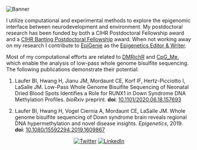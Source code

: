 ![Banner](https://pbs.twimg.com/profile_banners/1419589106/1589310562/1500x500)

I utilize computational and experimental methods to explore the epigenomic interface between neurodevelopment and environment. My postdoctoral research has been funded by both a CIHR Postdoctoral Fellowship award and a [CIHR Banting Postdoctoral Fellowship](http://banting.fellowships-bourses.gc.ca/en/2018-2019-eng.html) award. When not working away on my research I contribute to [EpiGenie](http://epigenie.com) as the [Epigenetics Editor & Writer](https://epigenie.com/who-is-epigenie/). 

Most of my computational efforts are related to [DMRichR](https://github.com/ben-laufer/DMRichR) and [CpG_Me](https://github.com/ben-laufer/CpG_Me), which enable the analysis of low-pass whole genome bisulfite sequencing. 
The following publications demonstrate their potential: 

1) Laufer BI, Hwang H, Jianu JM, Mordaunt CE, Korf IF, Hertz-Picciotto I, LaSalle JM. Low-Pass Whole Genome Bisulfite Sequencing of Neonatal Dried Blood Spots Identifies a Role for RUNX1 in Down Syndrome DNA Methylation Profiles. *bioRxiv* preprint. **doi**: [10.1101/2020.06.18.157693](https://doi.org/10.1101/2020.06.18.157693)

2) Laufer BI, Hwang H, Vogel Ciernia A, Mordaunt CE, LaSalle JM. Whole genome bisulfite sequencing of Down syndrome brain reveals regional DNA hypermethylation and novel disease insights. *Epigenetics*, 2019. **doi**: [10.1080/15592294.2019.1609867](https://doi.org/10.1080/15592294.2019.1609867)
  
 <p align="center">
  <a href="https://twitter.com/laufer_ben"><img src="https://img.shields.io/twitter/follow/laufer_ben?style=social" alt="Twitter"></a>
  <a href="https://www.linkedin.com/in/ben-laufer-539a496a/"><img src="https://img.shields.io/badge/LinkedIn--_.svg?style=social&logo=linkedin" alt="LinkedIn"></a>
</p>

